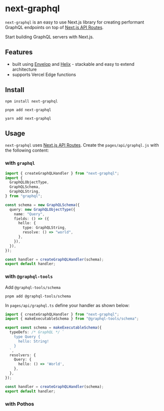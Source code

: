 # next-graphql

`next-graphql` is an easy to use Next.js library for creating performant GraphQL endpoints on top of [Next.js API Routes](https://nextjs.org/docs/api-routes/introduction).

Start building GraphQL servers with Next.js.

## Features

* built using [Envelop](https://www.envelop.dev) and [Helix](https://graphql-helix.vercel.app) - stackable and easy to extend architecture
* supports Vercel Edge functions 

## Install

```
npm install next-graphql
```

```
pnpm add next-graphql
```

```
yarn add next-graphql
```

## Usage

`next-graphql` uses [Next.js API Routes](https://nextjs.org/docs/api-routes/introduction). Create the `pages/api/graphql.js` with the following content:

### with `graphql`

```ts
import { createGraphQLHandler } from "next-graphql";
import {
  GraphQLObjectType,
  GraphQLSchema,
  GraphQLString,
} from "graphql";

const schema = new GraphQLSchema({
  query: new GraphQLObjectType({
    name: "Query",
    fields: () => ({
      hello: {
        type: GraphQLString,
        resolve: () => "world",
      },
    }),
  }),
});

const handler = createGraphQLHandler(schema);
export default handler;
```

### with `@graphql-tools` 

Add `@graphql-tools/schema`

```
pnpm add @graphql-tools/schema
```

In `pages/api/graphql.ts` define your handler as shown below:

```ts
import { createGraphQLHandler } from "next-graphql";
import { makeExecutableSchema } from "@graphql-tools/schema";

export const schema = makeExecutableSchema({
  typeDefs: /* GraphQL */ `
    type Query {
      hello: String!
    }
  `,
  resolvers: {
    Query: {
      hello: () => 'World',
    },
  },
});

const handler = createGraphQLHandler(schema);
export default handler;
```

### with Pothos